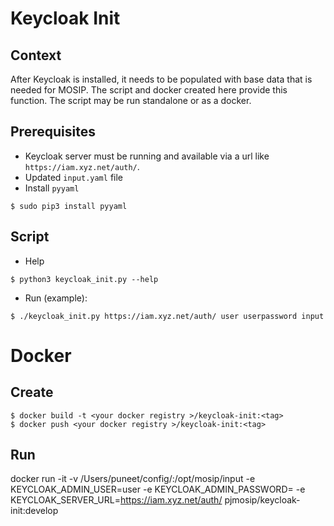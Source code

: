 # Keycloak Init

## Context

After Keycloak is installed, it needs to be populated with base data that is needed for MOSIP.  The script and docker created here provide this function.  The script may be run standalone or as a docker. 

## Prerequisites
* Keycloak server must be running and available via a url like `https://iam.xyz.net/auth/`.
* Updated `input.yaml` file
* Install `pyyaml`
```
$ sudo pip3 install pyyaml
```

## Script
* Help
```
$ python3 keycloak_init.py --help
```
* Run (example):
```
$ ./keycloak_init.py https://iam.xyz.net/auth/ user userpassword input
```

# Docker
## Create
```
$ docker build -t <your docker registry >/keycloak-init:<tag>
$ docker push <your docker registry >/keycloak-init:<tag>
```
## Run
docker run -it  -v /Users/puneet/config/:/opt/mosip/input -e KEYCLOAK_ADMIN_USER=user -e KEYCLOAK_ADMIN_PASSWORD=<password> -e KEYCLOAK_SERVER_URL=https://iam.xyz.net/auth/  pjmosip/keycloak-init:develop
```


